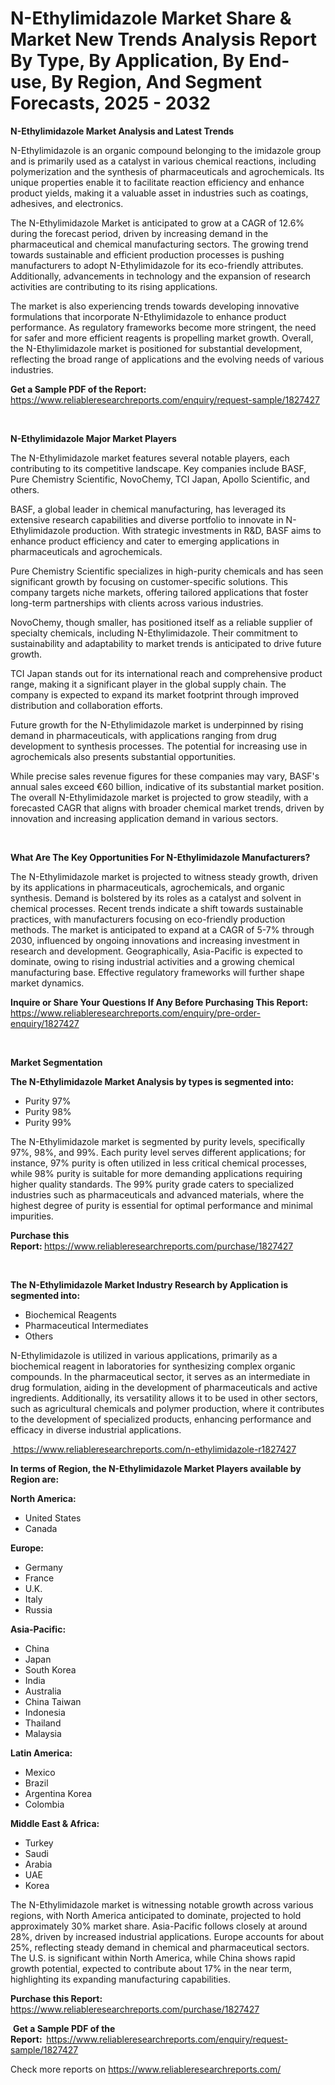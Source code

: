<p><h1>N-Ethylimidazole Market Share & Market New Trends Analysis Report By Type, By Application, By End-use, By Region, And Segment Forecasts, 2025 - 2032</h1></p><p><strong>N-Ethylimidazole Market Analysis and Latest Trends</strong></p>
<p><p>N-Ethylimidazole is an organic compound belonging to the imidazole group and is primarily used as a catalyst in various chemical reactions, including polymerization and the synthesis of pharmaceuticals and agrochemicals. Its unique properties enable it to facilitate reaction efficiency and enhance product yields, making it a valuable asset in industries such as coatings, adhesives, and electronics.</p><p>The N-Ethylimidazole Market is anticipated to grow at a CAGR of 12.6% during the forecast period, driven by increasing demand in the pharmaceutical and chemical manufacturing sectors. The growing trend towards sustainable and efficient production processes is pushing manufacturers to adopt N-Ethylimidazole for its eco-friendly attributes. Additionally, advancements in technology and the expansion of research activities are contributing to its rising applications.</p><p>The market is also experiencing trends towards developing innovative formulations that incorporate N-Ethylimidazole to enhance product performance. As regulatory frameworks become more stringent, the need for safer and more efficient reagents is propelling market growth. Overall, the N-Ethylimidazole market is positioned for substantial development, reflecting the broad range of applications and the evolving needs of various industries.</p></p>
<p><strong>Get a Sample PDF of the Report:&nbsp;</strong> <a href="https://www.reliableresearchreports.com/enquiry/request-sample/1827427?utm_campaign=2146&utm_medium=2&utm_source=Github&utm_content=ia&utm_term=03022025&utm_id=n-ethylimidazole">https://www.reliableresearchreports.com/enquiry/request-sample/1827427</a></p>
<p>&nbsp;</p>
<p><strong>N-Ethylimidazole Major Market Players</strong></p>
<p><p>The N-Ethylimidazole market features several notable players, each contributing to its competitive landscape. Key companies include BASF, Pure Chemistry Scientific, NovoChemy, TCI Japan, Apollo Scientific, and others. </p><p>BASF, a global leader in chemical manufacturing, has leveraged its extensive research capabilities and diverse portfolio to innovate in N-Ethylimidazole production. With strategic investments in R&D, BASF aims to enhance product efficiency and cater to emerging applications in pharmaceuticals and agrochemicals. </p><p>Pure Chemistry Scientific specializes in high-purity chemicals and has seen significant growth by focusing on customer-specific solutions. This company targets niche markets, offering tailored applications that foster long-term partnerships with clients across various industries.</p><p>NovoChemy, though smaller, has positioned itself as a reliable supplier of specialty chemicals, including N-Ethylimidazole. Their commitment to sustainability and adaptability to market trends is anticipated to drive future growth. </p><p>TCI Japan stands out for its international reach and comprehensive product range, making it a significant player in the global supply chain. The company is expected to expand its market footprint through improved distribution and collaboration efforts.</p><p>Future growth for the N-Ethylimidazole market is underpinned by rising demand in pharmaceuticals, with applications ranging from drug development to synthesis processes. The potential for increasing use in agrochemicals also presents substantial opportunities.</p><p>While precise sales revenue figures for these companies may vary, BASF's annual sales exceed €60 billion, indicative of its substantial market position. The overall N-Ethylimidazole market is projected to grow steadily, with a forecasted CAGR that aligns with broader chemical market trends, driven by innovation and increasing application demand in various sectors.</p></p>
<p>&nbsp;</p>
<p><strong>What Are The Key Opportunities For N-Ethylimidazole Manufacturers?</strong></p>
<p><p>The N-Ethylimidazole market is projected to witness steady growth, driven by its applications in pharmaceuticals, agrochemicals, and organic synthesis. Demand is bolstered by its roles as a catalyst and solvent in chemical processes. Recent trends indicate a shift towards sustainable practices, with manufacturers focusing on eco-friendly production methods. The market is anticipated to expand at a CAGR of 5-7% through 2030, influenced by ongoing innovations and increasing investment in research and development. Geographically, Asia-Pacific is expected to dominate, owing to rising industrial activities and a growing chemical manufacturing base. Effective regulatory frameworks will further shape market dynamics.</p></p>
<p><strong>Inquire or Share Your Questions If Any Before Purchasing This Report:</strong> <a href="https://www.reliableresearchreports.com/enquiry/pre-order-enquiry/1827427?utm_campaign=2146&utm_medium=2&utm_source=Github&utm_content=ia&utm_term=03022025&utm_id=n-ethylimidazole">https://www.reliableresearchreports.com/enquiry/pre-order-enquiry/1827427</a></p>
<p>&nbsp;</p>
<p><strong>Market Segmentation</strong></p>
<p><strong>The N-Ethylimidazole Market Analysis by types is segmented into:</strong></p>
<p><ul><li>Purity 97%</li><li>Purity 98%</li><li>Purity 99%</li></ul></p>
<p><p>The N-Ethylimidazole market is segmented by purity levels, specifically 97%, 98%, and 99%. Each purity level serves different applications; for instance, 97% purity is often utilized in less critical chemical processes, while 98% purity is suitable for more demanding applications requiring higher quality standards. The 99% purity grade caters to specialized industries such as pharmaceuticals and advanced materials, where the highest degree of purity is essential for optimal performance and minimal impurities.</p></p>
<p><strong>Purchase this Report:&nbsp;</strong><a href="https://www.reliableresearchreports.com/purchase/1827427?utm_campaign=2146&utm_medium=2&utm_source=Github&utm_content=ia&utm_term=03022025&utm_id=n-ethylimidazole">https://www.reliableresearchreports.com/purchase/1827427</a></p>
<p>&nbsp;</p>
<p><strong>The N-Ethylimidazole Market Industry Research by Application is segmented into:</strong></p>
<p><ul><li>Biochemical Reagents</li><li>Pharmaceutical Intermediates</li><li>Others</li></ul></p>
<p><p>N-Ethylimidazole is utilized in various applications, primarily as a biochemical reagent in laboratories for synthesizing complex organic compounds. In the pharmaceutical sector, it serves as an intermediate in drug formulation, aiding in the development of pharmaceuticals and active ingredients. Additionally, its versatility allows it to be used in other sectors, such as agricultural chemicals and polymer production, where it contributes to the development of specialized products, enhancing performance and efficacy in diverse industrial applications.</p></p>
<p><a href="https://www.reliableresearchreports.com/n-ethylimidazole-r1827427?utm_campaign=2146&utm_medium=2&utm_source=Github&utm_content=ia&utm_term=03022025&utm_id=n-ethylimidazole">&nbsp;https://www.reliableresearchreports.com/n-ethylimidazole-r1827427</a></p>
<p><strong>In terms of Region, the N-Ethylimidazole Market Players available by Region are:</strong></p>
<p>
    <p> <strong> North America: </strong>
        <ul>
            <li>United States</li>
            <li>Canada</li>
        </ul>
        </p> 
    <p> <strong> Europe: </strong>
        <ul>
            <li>Germany</li>
            <li>France</li>
            <li>U.K.</li>
            <li>Italy</li>
            <li>Russia</li>
        </ul>
        </p> 
    <p> <strong> Asia-Pacific: </strong>
        <ul>
            <li>China</li>
            <li>Japan</li>
            <li>South Korea</li>
            <li>India</li>
            <li>Australia</li>
            <li>China Taiwan</li>
            <li>Indonesia</li>
            <li>Thailand</li>
            <li>Malaysia</li>
        </ul>
        </p> 
    <p> <strong> Latin America: </strong>
        <ul>
            <li>Mexico</li>
            <li>Brazil</li>
            <li>Argentina Korea</li>
            <li>Colombia</li>
        </ul>
        </p> 
    <p> <strong> Middle East & Africa: </strong>
        <ul>
            <li>Turkey</li>
            <li>Saudi</li>
            <li>Arabia</li>
            <li>UAE</li>
            <li>Korea</li>
        </ul>
    </p>
    </p>
<p><p>The N-Ethylimidazole market is witnessing notable growth across various regions, with North America anticipated to dominate, projected to hold approximately 30% market share. Asia-Pacific follows closely at around 28%, driven by increased industrial applications. Europe accounts for about 25%, reflecting steady demand in chemical and pharmaceutical sectors. The U.S. is significant within North America, while China shows rapid growth potential, expected to contribute about 17% in the near term, highlighting its expanding manufacturing capabilities.</p></p>
<p><strong>Purchase this Report: </strong><a href="https://www.reliableresearchreports.com/purchase/1827427?utm_campaign=2146&utm_medium=2&utm_source=Github&utm_content=ia&utm_term=03022025&utm_id=n-ethylimidazole">https://www.reliableresearchreports.com/purchase/1827427</a></p>
<p>&nbsp;<strong>Get a Sample PDF of the Report:&nbsp;&nbsp;</strong><a href="https://www.reliableresearchreports.com/enquiry/request-sample/1827427?utm_campaign=2146&utm_medium=2&utm_source=Github&utm_content=ia&utm_term=03022025&utm_id=n-ethylimidazole">https://www.reliableresearchreports.com/enquiry/request-sample/1827427</a></p>
<p><strong></strong></p>
<p>Check more reports on <a href="https://www.reliableresearchreports.com/?utm_campaign=2146&utm_medium=2&utm_source=Github&utm_content=ia&utm_term=03022025&utm_id=n-ethylimidazole">https://www.reliableresearchreports.com/</a></p>